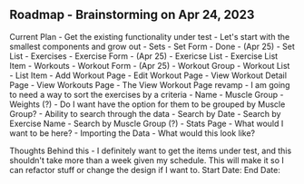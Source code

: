 Roadmap - Brainstorming on Apr 24, 2023
--------------------------
Current Plan
    - Get the existing functionality under test
        - Let's start with the smallest components and grow out
            - Sets
                - Set Form - Done - (Apr 25)
                - Set List
            - Exercises
                - Exercise Form - (Apr 25)
                - Exericse List
                    - Exercise List Item
            - Workouts
                - Workout Form - (Apr 25)
                - Workout Group
                - Workout List
                    - List Item
                - Add Workout Page
                - Edit Workout Page
                - View Workout Detail Page
                - View Workouts Page
    - The View Workout Page revamp
        - I am going to need a way to sort the exercises by a criteria
            - Name
            - Muscle Group
            - Weights (?)
        - Do I want have the option for them to be grouped by Muscle Group?
    - Ability to search through the data
        - Search by Date
        - Search by Exercise Name
        - Search by Muscle Group (?)
    - Stats Page
        - What would I want to be here?
    - Importing the Data
        - What would this look like?

Thoughts Behind this
    - I definitely want to get the items under test, and this shouldn't take more than a week given my schedule. This will make it so I can refactor stuff or change the design if I want to.
        Start Date:
        End Date:
